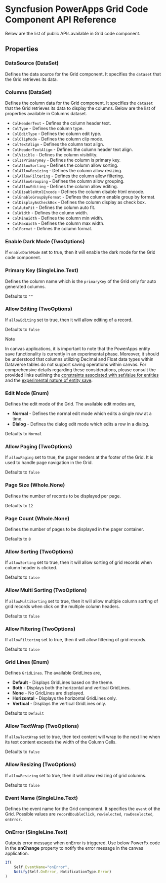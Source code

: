 # Syncfusion PowerApps Grid Code Component API Reference

Below are the list of public APIs available in Grid code component.

## Properties

### DataSource (DataSet)

Defines the data source for the Grid component. It specifies the `dataset` that the Grid retrieves its data.

### Columns (DataSet)

Defines the column data for the Grid component. It specifies the `dataset` that the Grid retrieves its data to display the columns. Below are the list of properties available in Columns dataset.

* `ColHeaderText` - Defines the column header text.
* `ColType` - Defines the column type.
* `ColEditType` - Defines the column edit type.
* `ColClipMode` - Defines the column clip mode.
* `ColTextAlign` - Defines the column text align.
* `ColHeaderTextAlign` - Defines the column header text align.
* `ColVisible` - Defines the column visibility.
* `ColIsPrimaryKey` - Defines the column is primary key.
* `ColAllowSorting` - Defines the column allow sorting.
* `ColAllowResizing` - Defines the column allow resizing.
* `ColAllowFiltering` - Defines the column allow filtering.
* `ColAllowGrouping` - Defines the column allow grouping.
* `ColAllowEditing` - Defines the column allow editing.
* `ColDisableHtmlEncode` - Defines the column disable html encode.
* `ColEnableGroupByFormat` - Defines the column enable group by format.
* `ColDisplayAsCheckBox` - Defines the column display as check box.
* `ColAutoFit` - Defines the column auto fit.
* `ColWidth` - Defines the column width.
* `ColMinWidth` - Defines the column min width.
* `ColMaxWidth` - Defines the column max width.
* `ColFormat` - Defines the column format.

### Enable Dark Mode (TwoOptions)

If `enableDarkMode` set to true, then it will enable the dark mode for the Grid code component.

### Primary Key (SingleLine.Text)

Defines the column name which is the `primaryKey` of the Grid only for auto generated columns.

Defaults to `""`

### Allow Editing (TwoOptions)

If `allowEditing` set to true, then it will allow editing of a record.

Defaults to `false`

> [!NOTE]
> In canvas applications, it is important to note that the PowerApps entity save functionality is currently in an experimental phase. Moreover, it should be understood that columns utilizing Decimal and Float data types within Dataverse tables do not support saving operations within canvas. For comprehensive details regarding these considerations, please consult the provided links outlining the [constraints associated with setValue for entities](https://learn.microsoft.com/en-us/power-apps/developer/component-framework/reference/entityrecord/setvalue#limitations) and the [experimental nature of entity save](https://learn.microsoft.com/en-us/power-apps/developer/component-framework/reference/entityrecord/save#available-for).

### Edit Mode (Enum)

Defines the edit mode of the Grid. The available edit modes are,

* **Normal** - Defines the normal edit mode which edits a single row at a time.
* **Dialog** - Defines the dialog edit mode which edits a row in a dialog.

Defaults to `Normal`

### Allow Paging (TwoOptions)

If `allowPaging` set to true, the pager renders at the footer of the Grid. It is used to handle page navigation in the Grid.

Defaults to `false`

### Page Size (Whole.None)

Defines the number of records to be displayed per page.

Defaults to `12`

### Page Count (Whole.None)

Defines the number of pages to be displayed in the pager container.

Defaults to `8`

### Allow Sorting (TwoOptions)

If `allowSorting` set to true, then it will allow sorting of grid records when column header is clicked.

Defaults to `false`

### Allow Multi Sorting (TwoOptions)

If `allowMultiSorting` set to true, then it will allow multiple column sorting of grid records when click on the multiple column headers.

Defaults to `false`

### Allow Filtering (TwoOptions)

If `allowFiltering` set to true, then it will allow filtering of grid records.

Defaults to `false`

### Grid Lines (Enum)

Defines `GridLines`. The available GridLines are,

* **Default** - Displays GridLines based on the theme.
* **Both** - Displays both the horizontal and vertical GridLines.
* **None** - No GridLines are displayed.
* **Horizontal** - Displays the horizontal GridLines only.
* **Vertical** - Displays the vertical GridLines only.

Defaults to `Default`

### Allow TextWrap (TwoOptions)

If `allowTextWrap` set to true, then text content will wrap to the next line when its text content exceeds the width of the Column Cells.

Defaults to `false`

### Allow Resizing (TwoOptions)

If `allowResizing` set to true, then it will allow resizing of grid columns.

Defaults to `false`

### Event Name (SingleLine.Text)

Defines the event name for the Grid component. It specifies the `event` of the Grid. Possible values are `recordDoubleClick`, `rowSelected`, `rowDeselected`, `onError`.

### OnError (SingleLine.Text)

Outputs error message when onError is triggered. Use below PowerFx code in the **onChange** property to notify the error message in the canvas application.

```js
If(
    Self.EventName="onError",
    Notify(Self.OnError, NotificationType.Error)
)
```
